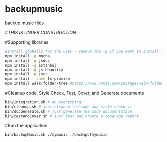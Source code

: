 # backupmusic
backup music files

#*THIS IS UNDER CONSTRUCTION*

#Supporting libraries
```bash
#Install globally for the user - remove the -g if you want to install these locally
npm install -g mocha
npm install -g jsdoc
npm install -g istanbul
npm install -g js-beautify
npm install -g jscs
npm install --save fs-promise
npm install walk-folder-tree #https://www.npmjs.com/package/walk-folder-tree
```

#Cleanup code, Style Check, Test, Cover, and Generate documents
```bash
bin/integration.sh # do everything
bin/cleanup.sh # just cleanup the code and style check it
bin/docGenerate.sh # just generate the code documentation
bin/testAndCover.sh # just test and create a coverage report
```

#Run the application
```bash
bin/backupMusic.sh ./mymusic ./backupofmymusic
```


